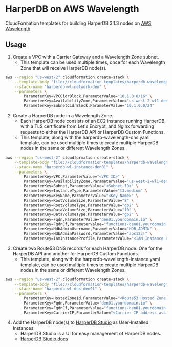 # HarperDB on AWS Wavelength 
CloudFormation templates for building HarperDB 3.1.3 nodes on [AWS Wavelength](https://aws.amazon.com/wavelength/).

## Usage
1. Create a VPC with a Carrier Gateway and a Wavelength Zone subnet.
    * This template can be used multiple times, once for each Wavelength Zone that will receive HarperDB node(s).
```bash
aws --region "us-west-2" cloudformation create-stack \
    --template-body "file://cloudformation-templates/harperdb-wavelength-network.yaml" \
    --stack-name "harperdb-wl-network-den" \
    --parameters \
        ParameterKey=VPCCidrBlock,ParameterValue="10.1.0.0/16" \
        ParameterKey=AvailabilityZone,ParameterValue="us-west-2-wl1-den-wlz-1" \
        ParameterKey=SubnetCidrBlock,ParameterValue="10.1.0.0/24"
```

2. Create a HarperDB node in a Wavelength Zone.
    * Each HarperDB node consists of an EC2 instance running HarperDB, with a TLS certificate from Let's Encrypt, and Nginx 
  forwarding requests to either the HarperDB API or HarperDB Custom Functions.
    * This template, along with the harperdb-wavelength-dns.yaml template, can be used multiple times to create multiple HarperDB nodes in the same or different Wavelength Zones.
```bash
aws --region "us-west-2" cloudformation create-stack \
    --template-body "file://cloudformation-templates/harperdb-wavelength-instance.yaml" \
    --stack-name "harperdb-wl-instance-den01" \
    --parameters \
        ParameterKey=VPC,ParameterValue="<VPC ID>" \
        ParameterKey=AvailabilityZone,ParameterValue="us-west-2-wl1-den-wlz-1" \
        ParameterKey=Subnet,ParameterValue="<Subnet ID>" \
        ParameterKey=InstanceType,ParameterValue="t3.medium" \
        ParameterKey=KeyName,ParameterValue="<Key Name>" \
        ParameterKey=RootVolumeSize,ParameterValue="8" \
        ParameterKey=RootVolumeType,ParameterValue="gp2" \
        ParameterKey=DataVolumeSize,ParameterValue="10" \
        ParameterKey=DataVolumeType,ParameterValue="gp2" \
        ParameterKey=Fqdn,ParameterValue="den01.yourdomain.io" \
        ParameterKey=FqdnCf,ParameterValue="functions-den01.yourdomain.io" \
        ParameterKey=HdbAdminUsername,ParameterValue="HDB_ADMIN" \
        ParameterKey=HdbAdminPassword,ParameterValue="abc123!" \
        ParameterKey=IamInstanceProfile,ParameterValue="<IAM Instance Profile Name>"

```

3. Create two Route53 DNS records for each HarperDB node. One for the HarperDB API and another for HarperDB Custom Functions.
    * This template, along with the harperdb-wavelength-instance.yaml template, can be used multiple times to create multiple HarperDB nodes in the same or different Wavelength Zones.
```bash
aws --region "us-west-2" cloudformation create-stack \
    --template-body "file://cloudformation-templates/harperdb-wavelength-dns.yaml" \
    --stack-name "harperdb-wl-dns-den01" \
    --parameters \
        ParameterKey=HostedZoneId,ParameterValue="<Route53 Hosted Zone ID>" \
        ParameterKey=Fqdn,ParameterValue="den01.yourdomain.io" \
        ParameterKey=FqdnCf,ParameterValue="functions-den01.yourdomain.io" \
        ParameterKey=CarrierIP,ParameterValue="<Carrier IP address assigned to instance>"
```

4. Add the HarperDB node(s) to [HarperDB Studio](https://studio.harperdb.io/sign-up) as User-Installed Instances
    * HarperDB Studio is a UI for easy management of HarperDB nodes.
    * [HarperDB Studio docs](https://harperdb.io/docs/harperdb-studio/)